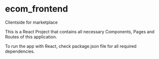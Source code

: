 # ecom_frontend
Clientside for marketplace

This is a React Project that contains all necessary Components, Pages and Routes of this application.

To run the app with React, check package.json file for all required dependencies.

